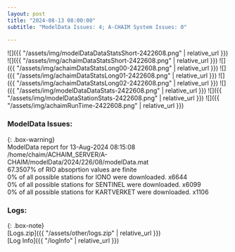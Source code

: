 ```yaml
---
layout: post
title: "2024-08-13 08:00:00"
subtitle: "ModelData Issues: 4; A-CHAIM System Issues: 0"

---
```


![]({{ "/assets/img/modelDataDataStatsShort-2422608.png" | relative_url }})
![]({{ "/assets/img/achaimDataStatsShort-2422608.png" | relative_url }})
![]({{ "/assets/img/achaimDataStatsLong00-2422608.png" | relative_url }})
![]({{ "/assets/img/achaimDataStatsLong01-2422608.png" | relative_url }})
![]({{ "/assets/img/achaimDataStatsLong02-2422608.png" | relative_url }})
![]({{ "/assets/img/modelDataDataStats-2422608.png" | relative_url }})
![]({{ "/assets/img/modelDataStationStats-2422608.png" | relative_url }})
![]({{ "/assets/img/achaimRunTime-2422608.png" | relative_url }})


### ModelData Issues:  
  
{: .box-warning}  
 ModelData report for 13-Aug-2024 08:15:08   
 /home/chaim/ACHAIM_SERVER/A-CHAIM/modelData/2024/226/08/modelData.mat   
 67.3507% of RIO absoprtion values are finite   
 0% of all possible stations for IONO were downloaded. x6644   
 0% of all possible stations for SENTINEL were downloaded. x6099   
 0% of all possible stations for KARTVERKET were downloaded. x1106   
  


### Logs:  
  
{: .box-note}  
[Logs.zip]({{ "/assets/other/logs.zip" | relative_url }})  
[Log Info]({{ "/logInfo" | relative_url }})  
